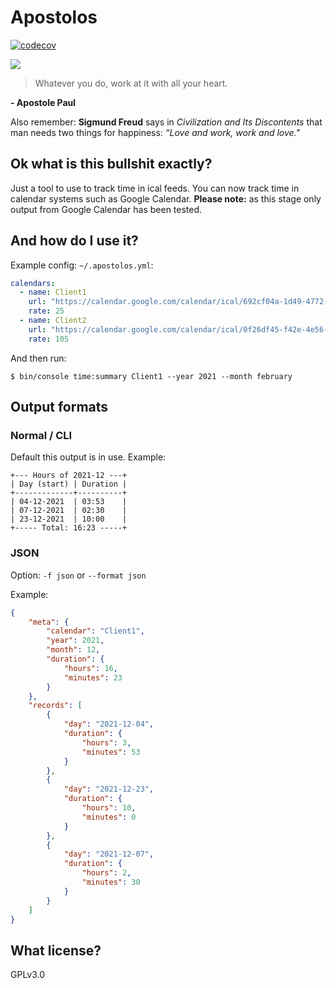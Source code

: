 # Apostolos

[![codecov](https://codecov.io/gh/StephanMeijer/Apostolos/branch/master/graph/badge.svg?token=X4DZUUYX3F)](https://codecov.io/gh/StephanMeijer/Apostolos)

![](https://www.kerknet.be/sites/default/files/styles/width_640/public/F2184g39_0.jpg)

> Whatever you do, work at it with all your heart.

**- Apostole Paul**

Also remember: **Sigmund Freud** says in _Civilization and Its Discontents_ that man needs two things for happiness: _“Love and work, work and love."_

## Ok what is this bullshit exactly?

Just a tool to use to track time in ical feeds. You can now track time in calendar systems such as Google Calendar. **Please note:** as this stage only output from Google Calendar has been tested.

## And how do I use it?

Example config: `~/.apostolos.yml`:

```yml
calendars:
  - name: Client1
    url: "https://calendar.google.com/calendar/ical/692cf04a-1d49-4772-b09b-0ec324853277/basic.ics"
    rate: 25
  - name: Client2
    url: "https://calendar.google.com/calendar/ical/0f26df45-f42e-4e56-b495-67cb11f5ea91/basic.ics"
    rate: 105
```

And then run:

```
$ bin/console time:summary Client1 --year 2021 --month february
```

## Output formats

### Normal / CLI

Default this output is in use. Example:

```
+--- Hours of 2021-12 ---+
| Day (start) | Duration |
+-------------+----------+
| 04-12-2021  | 03:53    |
| 07-12-2021  | 02:30    |
| 23-12-2021  | 10:00    |
+----- Total: 16:23 -----+
```

### JSON

Option: `-f json` or `--format json`

Example:

```json
{
    "meta": {
        "calendar": "Client1",
        "year": 2021,
        "month": 12,
        "duration": {
            "hours": 16,
            "minutes": 23
        }
    },
    "records": [
        {
            "day": "2021-12-04",
            "duration": {
                "hours": 3,
                "minutes": 53
            }
        },
        {
            "day": "2021-12-23",
            "duration": {
                "hours": 10,
                "minutes": 0
            }
        },
        {
            "day": "2021-12-07",
            "duration": {
                "hours": 2,
                "minutes": 30
            }
        }
    ]
}
```

## What license?

GPLv3.0
